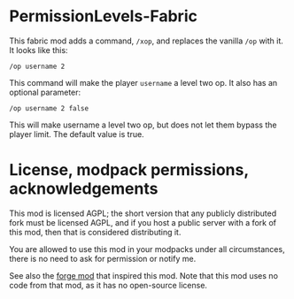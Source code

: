 # PermissionLevels-Fabric
This fabric mod adds a command, `/xop`, and replaces the vanilla `/op` with it. It looks like this:

`/op username 2`

This command will make the player `username` a level two op. It also has an optional parameter:

`/op username 2 false`

This will make username a level two op, but does not let them bypass the player limit. The default value is true.

# License, modpack permissions, acknowledgements
This mod is licensed AGPL; the short version that any publicly distributed fork must be licensed AGPL, and if you host a public server with a fork of this mod, then that is considered distributing it.

You are allowed to use this mod in your modpacks under all circumstances, there is no need to ask for permission or notify me.

See also the [forge mod](https://github.com/Crimix/PermissionLevels) that inspired this mod. Note that this mod uses no code from that mod, as it has no open-source license.
